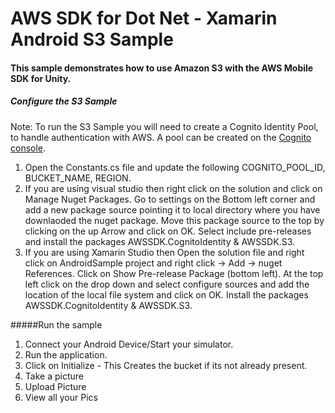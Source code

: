 # AWS SDK for Dot Net - Xamarin Android S3 Sample

#### This sample demonstrates how to use Amazon S3 with the AWS Mobile SDK for Unity. 

##### Configure the S3 Sample
Note: To run the S3 Sample you will need to create a Cognito Identity Pool, to handle authentication with AWS.  A pool can be created on the [Cognito console]( https://console.aws.amazon.com/cognito/home).

1. Open the Constants.cs file and update the following COGNITO_POOL_ID, BUCKET_NAME, REGION.
2. If you are using visual studio then right click on the solution and click on Manage Nuget Packages. Go to settings on the Bottom left corner and add a new package source pointing it to local directory where you have downlaoded the nuget package. Move this package  source to the top by clicking on the up Arrow and click on OK. Select include pre-releases and install the packages AWSSDK.CognitoIdentity & AWSSDK.S3.
3. If you are using Xamarin Studio then Open the solution file and right click on AndroidSample project and right click -> Add -> nuget References. Click on Show Pre-release Package (bottom left). At the top left click on the drop down and select configure sources and add the location of the local file system and click on OK. Install the packages AWSSDK.CognitoIdentity & AWSSDK.S3.

#####Run the sample
1. Connect your Android Device/Start your simulator. 
2. Run the application.
3. Click on Initialize - This Creates the bucket if its not already present.
4. Take a picture 
5. Upload Picture
6. View all your Pics